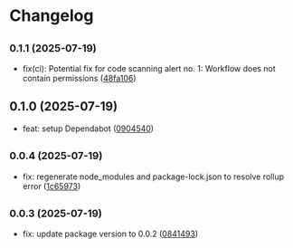 # Changelog

## <small>0.1.1 (2025-07-19)</small>

* fix(ci): Potential fix for code scanning alert no. 1: Workflow does not contain permissions ([48fa106](https://github.com/chrisdoc/hevy-api-client/commit/48fa106))

## 0.1.0 (2025-07-19)

* feat: setup Dependabot ([0904540](https://github.com/chrisdoc/hevy-api-client/commit/0904540))

## <small>0.0.4 (2025-07-19)</small>

* fix: regenerate node_modules and package-lock.json to resolve rollup error ([1c65973](https://github.com/chrisdoc/hevy-api-client/commit/1c65973))

## <small>0.0.3 (2025-07-19)</small>

* fix: update package version to 0.0.2 ([0841493](https://github.com/chrisdoc/hevy-api-client/commit/0841493))
